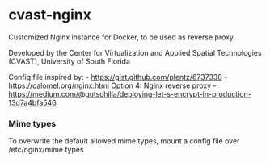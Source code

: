 # cvast-nginx

Customized Nginx instance for Docker, to be used as reverse proxy.

Developed by the Center for Virtualization and Applied Spatial Technologies (CVAST),
University of South Florida

Config file inspired by: 
	- https://gist.github.com/plentz/6737338 
	- https://calomel.org/nginx.html Option 4: Nginx reverse proxy
	- https://medium.com/@gutschilla/deploying-let-s-encrypt-in-production-13d7a4bfa546
	
	
	
### Mime types
To overwrite the default allowed mime.types, mount a config file over /etc/nginx/mime.types
